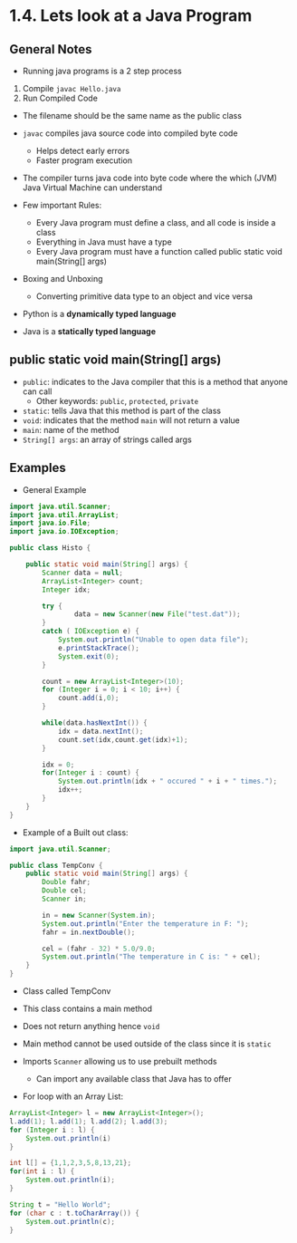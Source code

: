 # 1.4. Lets look at a Java Program

## General Notes

- Running java programs is a 2 step process
1. Compile `javac Hello.java`
2. Run Compiled Code

- The filename should be the same name as the public class
- `javac` compiles java source code into compiled byte code
    - Helps detect early errors
    - Faster program execution
- The compiler turns java code into byte code where the which (JVM) Java Virtual Machine can understand

- Few important Rules:
    - Every Java program must define a class, and all code is inside a class
    - Everything in Java must have a type
    - Every Java program must have a function called public static void main(String[] args)

- Boxing and Unboxing
    - Converting primitive data type to an object and vice versa

- Python is a **dynamically typed language**
- Java is a **statically typed language**

## public static void main(String[] args)
- `public`: indicates to the Java compiler that this is a method that anyone can call
    - Other keywords: `public`, `protected`, `private`
- `static`: tells Java that this method is part of the class
- `void`: indicates that the method `main` will not return a value
- `main`: name of the method
- `String[] args`: an array of strings called args


## Examples

- General Example
```java
import java.util.Scanner;
import java.util.ArrayList;
import java.io.File;
import java.io.IOException;

public class Histo {

    public static void main(String[] args) {
        Scanner data = null;
        ArrayList<Integer> count;
        Integer idx;

        try {
                data = new Scanner(new File("test.dat"));
        }
        catch ( IOException e) {
            System.out.println("Unable to open data file");
            e.printStackTrace();
            System.exit(0);
        }

        count = new ArrayList<Integer>(10);
        for (Integer i = 0; i < 10; i++) {
            count.add(i,0);
        }

        while(data.hasNextInt()) {
            idx = data.nextInt();
            count.set(idx,count.get(idx)+1);
        }

        idx = 0;
        for(Integer i : count) {
            System.out.println(idx + " occured " + i + " times.");
            idx++;
        }
    }
}

```

- Example of a Built out class:
```java
import java.util.Scanner;

public class TempConv {
    public static void main(String[] args) {
        Double fahr;
        Double cel;
        Scanner in;

        in = new Scanner(System.in);
        System.out.println("Enter the temperature in F: ");
        fahr = in.nextDouble();

        cel = (fahr - 32) * 5.0/9.0;
        System.out.println("The temperature in C is: " + cel);
    }
}
```
- Class called TempConv
- This class contains a main method
- Does not return anything hence `void`
- Main method cannot be used outside of the class since it is `static`
- Imports `Scanner` allowing us to use prebuilt methods
    - Can import any available class that Java has to offer

- For loop with an Array List:
```java
ArrayList<Integer> l = new ArrayList<Integer>();
l.add(1); l.add(1); l.add(2); l.add(3);
for (Integer i : l) {
    System.out.println(i)
}
```

```java
int l[] = {1,1,2,3,5,8,13,21};
for(int i : l) {
    System.out.println(i);
}
```

```java
String t = "Hello World";
for (char c : t.toCharArray()) {
    System.out.println(c);
}
```